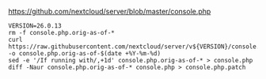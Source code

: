 https://github.com/nextcloud/server/blob/master/console.php

```shell
VERSION=26.0.13
rm -f console.php.orig-as-of-*
curl https://raw.githubusercontent.com/nextcloud/server/v${VERSION}/console.php -o console.php.orig-as-of-$(date +%Y-%m-%d)
sed -e '/If running with/,+1d' console.php.orig-as-of-* > console.php
diff -Naur console.php.orig-as-of-* console.php > console.php.patch
```
